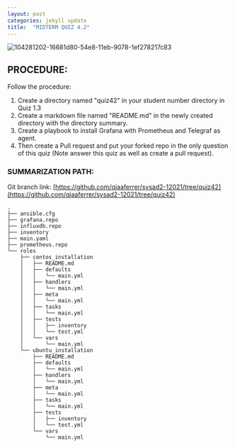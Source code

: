 ```yaml
---
layout: post
categories: jekyll update
title:  "MIDTERM QUIZ 4.2"
---
```


![104281202-16681d80-54e8-11eb-9078-1ef278217c83](https://user-images.githubusercontent.com/75325962/104575255-ea889b80-5691-11eb-9cff-aff07244d103.png)


## PROCEDURE:

Follow the procedure:

1. Create a directory named "quiz42" in your student number directory in Quiz 1.3
2. Create a markdown file named "README.md" in the newly created directory with the directory summary.
3. Create a playbook to install Grafana with Prometheus and Telegraf as agent.
4. Then create a Pull request and put your forked repo in the only question of this quiz (Note answer this quiz as well as create a pull request).

### SUMMARIZATION PATH:

Git branch link: [https://github.com/qjaaferrer/sysad2-12021/tree/quiz42](https://github.com/qjaaferrer/sysad2-12021/tree/quiz42)

```
.
├── ansible.cfg
├── grafana.repo
├── influxdb.repo
├── inventory
├── main.yaml
├── prometheus.repo
└── roles
    ├── centos_installation
    │   ├── README.md
    │   ├── defaults
    │   │   └── main.yml
    │   ├── handlers
    │   │   └── main.yml
    │   ├── meta
    │   │   └── main.yml
    │   ├── tasks
    │   │   └── main.yml
    │   ├── tests
    │   │   ├── inventory
    │   │   └── test.yml
    │   └── vars
    │       └── main.yml
    └── ubuntu_installation
        ├── README.md
        ├── defaults
        │   └── main.yml
        ├── handlers
        │   └── main.yml
        ├── meta
        │   └── main.yml
        ├── tasks
        │   └── main.yml
        ├── tests
        │   ├── inventory
        │   └── test.yml
        └── vars
            └── main.yml
```


